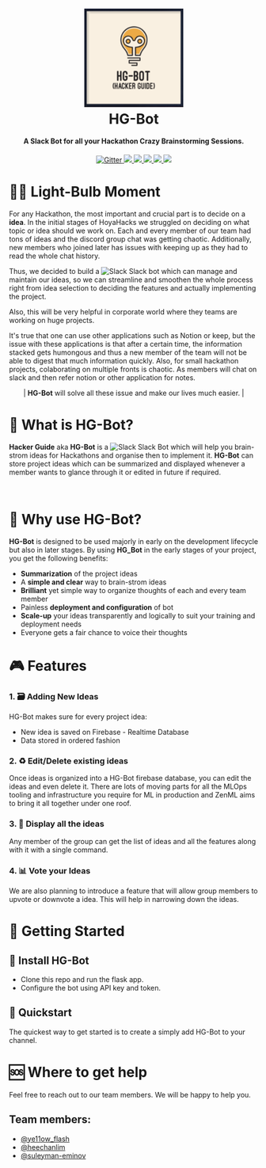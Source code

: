 <h1 align="center">
  <br>
  <a href="https://github.com/Ye11ow-Flash/HoyaHacks/blob/bot/hgbot_logo.png"><img src="https://github.com/Ye11ow-Flash/HoyaHacks/blob/bot/hgbot_logo.png" alt="HackerGuide" width="200"></a>
  <br>
  HG-Bot
  <br>
</h1>

<!-- ------------------------------------------ -->

<h4 align="center">A Slack Bot for all your Hackathon Crazy Brainstorming Sessions.</h4>

<p align="center">
  <a href="https://img.shields.io/badge/firebase--admin-5.2.0%20-orange">
    <img src="https://img.shields.io/badge/firebase--admin-5.2.0%20-orange" alt="Gitter">
  </a>
  
  <a href="https://img.shields.io/badge/python-3.9-blue">
    <img src="https://img.shields.io/badge/python-3.9-blue">
  </a>
  
  <a href="https://img.shields.io/badge/slack--bot-3.0.1-red">
      <img src="https://img.shields.io/badge/slack--bot-3.0.1-red">
  </a>
  
  <a href="https://img.shields.io/badge/Pyrebase-3.0.27-success">
      <img src="https://img.shields.io/badge/Pyrebase-3.0.27-success">
  </a>
  
  <a href="https://img.shields.io/pypi/v/pyrebase">
    <img src="https://img.shields.io/pypi/v/pyrebase">
  </a>
  
  <a href="https://img.shields.io/badge/Flask-2.0.2-important">
    <img src="https://img.shields.io/badge/Flask-2.0.2-important">
  </a>
</p>

# 🧘‍♀️ Light-Bulb Moment

For any Hackathon, the most important and crucial part is to decide on a **idea**. In the initial stages of HoyaHacks we struggled on deciding on what topic or idea should we work on. Each and every member of our team had tons of ideas and the discord group chat was getting chaotic. Additionally, new members who joined later has issues with keeping up as they had to read the whole chat history. 

Thus, we decided to build a <img width="25" src="https://cdn3.iconfinder.com/data/icons/logos-and-brands-adobe/512/306_Slack-512.png" alt="Slack"/> Slack bot which can manage and maintain our ideas, so we can streamline and smoothen the whole process right from idea selection to deciding the features and actually implementing the project.

Also, this will be very helpful in corporate world where they teams are working on huge projects.

It's true that one can use other applications such as Notion or keep, but the issue with these applications is that after a certain time, the information stacked gets humongous and thus a new member of the team will not be able to digest that much information quickly. Also, for small hackathon projects, colaborating on multiple fronts is chaotic. As members will chat on slack and then refer notion or other application for notes. 

<p align="center"> | <b>HG-Bot</b> will solve all these issue and make our lives much easier. | </p>

# 👀 What is HG-Bot?

**Hacker Guide** aka **HG-Bot** is a  <img width="25" src="https://cdn3.iconfinder.com/data/icons/logos-and-brands-adobe/512/306_Slack-512.png" alt="Slack"/> Slack Bot which will help you brain-strom ideas for Hackathons and organise then to implement it. **HG-Bot** can store project ideas which can be summarized and displayed whenever a member wants to glance through it or edited in future if required.

<!-- 🎉 **Version 0.6.0 out now!** [Check out the release notes here](https://github.com/zenml-io/zenml/releases). -->

<!-- [![PyPI - Python Version](https://img.shields.io/pypi/pyversions/zenml)](https://pypi.org/project/zenml/)
[![PyPI Status](https://pepy.tech/badge/zenml)](https://pepy.tech/project/zenml)
![GitHub](https://img.shields.io/github/license/zenml-io/zenml)
[![Codecov](https://codecov.io/gh/zenml-io/zenml/branch/main/graph/badge.svg)](https://codecov.io/gh/zenml-io/zenml)
[![Interrogate](docs/interrogate.svg)](https://interrogate.readthedocs.io/en/latest/)
![Main Workflow Tests](https://github.com/zenml-io/zenml/actions/workflows/main.yml/badge.svg) -->

<!-- <div align="center">
Join our <a href="https://zenml.io/slack-invite" target="_blank">
    <img width="25" src="https://cdn3.iconfinder.com/data/icons/logos-and-brands-adobe/512/306_Slack-512.png" alt="Slack"/>
<b>Slack Community</b> </a> and become part of the ZenML family
</div>
<div align="center"> Give us a 
    <img width="25" src="https://cdn.iconscout.com/icon/free/png-256/github-153-675523.png" alt="Slack"/>
<b>GitHub star</b> to show your love
</div>
<div align="center"> 
    <b>NEW: </b> <a href="https://zenml.io/discussion" target="_blank"><img width="25" src="https://cdn1.iconfinder.com/data/icons/social-17/48/like-512.png" alt="Vote"/><b> Vote</b></a> on the next ZenML features 
</div> -->

<br>


# 🤖 Why use HG-Bot?

**HG-Bot** is designed to be used majorly in early on the development lifecycle but also in later stages. By using **HG_Bot** in the early stages of your project, you get the following benefits:

- **Summarization** of the project ideas
- A **simple and clear** way to brain-strom ideas
- **Brilliant** yet simple way to organize thoughts of each and every team member
- Painless **deployment and configuration** of bot
- **Scale-up** your ideas transparently and logically to suit your training and deployment needs
- Everyone gets a fair chance to voice their thoughts

<!-- # 📖 Learn More -->

<!-- | ZenML Resources | Description |
| ------------- | - |
| 🧘‍♀️ **[ZenML 101]** | New to ZenML? Here's everything you need to know! |
| ⚛️ **[Core Concepts]** | Some key terms and concepts we use. |
| 🗃 **[Functional API Guide]** | Build production ML pipelines with simple functions. |
| 🚀 **[New in v0.6.0]** | New features, bug fixes. |
| 🗳 **[Vote for Features]** | Pick what we work on next! |
| 📓 **[Docs]** | Full documentation for creating your own ZenML pipelines. |
| 📒 **[API Reference]** | The detailed reference for ZenML's API. |
| ⚽️ **[Examples]** | Learn best through examples where ZenML is used? We've got you covered. |
| 📬 **[Blog]** | Use cases of ZenML and technical deep dives on how we built it. |
| 🔈 **[Podcast]** | Conversations with leaders in ML, released every 2 weeks. |
| 📣 **[Newsletter]** | We build ZenML in public. Subscribe to learn how we work. |
| 💬 **[Join Slack]** | Need help with your specific use case? Say hi on Slack! |
| 🗺 **[Roadmap]** | See where ZenML is working to build new features. |
| 🙋‍♀️ **[Contribute]** | How to contribute to the ZenML project and code base. |

[ZenML 101]: https://docs.zenml.io/
[Core Concepts]: https://docs.zenml.io/core-concepts
[Functional API Guide]: https://docs.zenml.io/v/docs/guides/functional-api
[New in v0.6.0]: https://github.com/zenml-io/zenml/releases
[Vote for Features]: https://zenml.io/discussion
[Docs]: https://docs.zenml.io/
[API Reference]: https://apidocs.zenml.io/
[Examples]: https://github.com/zenml-io/zenml/tree/main/examples
[Blog]: https://blog.zenml.io/
[Podcast]: https://podcast.zenml.io/
[Newsletter]: https://zenml.io/newsletter/
[Join Slack]: https://zenml.io/slack-invite/
[Roadmap]: https://zenml.io/roadmap
[Contribute]: https://github.com/zenml-io/zenml/blob/main/CONTRIBUTING.md -->

# 🎮 Features

### 1. 🗃 Adding New Ideas

HG-Bot makes sure for every project idea:

- New idea is saved on Firebase - Realtime Database 
- Data stored in ordered fashion

### 2. ♻️ Edit/Delete existing ideas

Once ideas is organized into a HG-Bot firebase database, you can edit the ideas and even delete it. There are lots of moving parts for all the MLOps tooling and infrastructure you require for ML in production and ZenML aims to bring it all together under one roof.

### 3. 🧩 Display all the ideas

Any member of the group can get the list of ideas and all the features along with it with a single command.

<!-- ### 4. ☁ Visualize the Steps of your Pipeline -->

<!-- ### 5. 🧐 Visualize Statistics -->

<!-- Now you can use awesome third-party libraries to visualize ZenML steps and artifacts. We support the facets visualization for statistics out of the box, to find data drift between your training and test sets.

We use the built-in FacetStatisticsVisualizer using the [Facets Overview](https://pypi.org/project/facets-overview/) integration.

![Here’s what the statistics visualizer looks like](https://blog.zenml.io/assets/posts/release_0_5_3/stats.gif) -->

### 4. 📊 Vote your Ideas

We are also planning to introduce a feature that will allow group members to upvote or downvote a idea. This will help in narrowing down the ideas.

<!-- ### 5. 🛠 Configure Pipeline Runs with YAML Code -->

# 🤸 Getting Started

## 💾 Install HG-Bot

- Clone this repo and run the flask app.
- Configure the bot using API key and token.

## 🚅 Quickstart

The quickest way to get started is to create a simply add HG-Bot to your channel.


<!-- # 🗺 Roadmap -->

<!-- # 🙋‍♀️ Contributing & Community -->

# 🆘 Where to get help

Feel free to reach out to our team members. We will be happy to help you.

## Team members:
- [@ye11ow_flash](https://www.linkedin.com/in/jaineel97/)
- [@heechanlim](https://www.linkedin.com/in/heechanlim/)
- [@suleyman-eminov](https://www.linkedin.com/in/suleyman-eminov/)

<!-- # 📜 License -->
